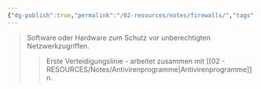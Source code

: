 ```yaml
---
{"dg-publish":true,"permalink":"/02-resources/notes/firewalls/","tags":["it-sicherheit/technisch"],"noteIcon":"","updated":"2025-09-05T10:12:28.000+02:00"}
---
```


>Software oder Hardware zum Schutz vor unberechtigten Netzwerkzugriffen.
>>Erste Verteidigungslinie - arbeitet zusammen mit [[02 - RESOURCES/Notes/Antivirenprogramme\|Antivirenprogramme]]n.